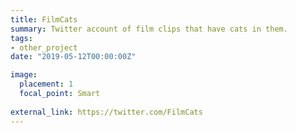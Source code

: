 ```yaml
---
title: FilmCats
summary: Twitter account of film clips that have cats in them.
tags:
- other_project
date: "2019-05-12T00:00:00Z"

image:
  placement: 1
  focal_point: Smart
  
external_link: https://twitter.com/FilmCats 
---
```

